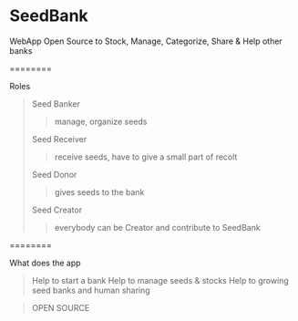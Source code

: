 SeedBank
========

WebApp Open Source to Stock, Manage, Categorize, Share &amp; Help other banks


========

Roles

> Seed Banker
>
> > manage, organize seeds
>
> Seed Receiver
>
> >receive seeds, have to give a small part of recolt
>
> Seed Donor
>
> > gives seeds to the bank
>
> Seed Creator
>
> > everybody can be Creator and contribute to SeedBank


========

What does the app


> Help to start a bank
> Help to manage seeds & stocks
> Help to growing seed banks and human sharing

> OPEN SOURCE
  
  
